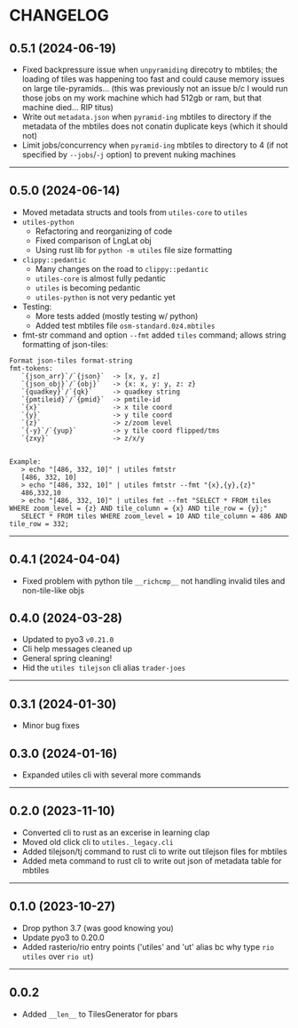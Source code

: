 # CHANGELOG

## 0.5.1 (2024-06-19)

- Fixed backpressure issue when `unpyramiding` direcotry to mbtiles; the loading of tiles was happening too fast and could cause memory issues on large tile-pyramids... (this was previously not an issue b/c I would run those jobs on my work machine which had 512gb or ram, but that machine died... RIP titus)
- Write out `metadata.json` when `pyramid-ing` mbtiles to directory if the metadata of the mbtiles does not conatin duplicate keys (which it should not)
- Limit jobs/concurrency when `pyramid-ing` mbtiles to directory to 4 (if not specified by `--jobs`/`-j` option) to prevent nuking machines

___

## 0.5.0 (2024-06-14)

- Moved metadata structs and tools from `utiles-core` to `utiles`
- `utiles-python`
  - Refactoring and reorganizing of code
  - Fixed comparison of LngLat obj
  - Using rust lib for `python -m utiles` file size formatting
- `clippy::pedantic`
  - Many changes on the road to `clippy::pedantic`
  - `utiles-core` is almost fully pedantic
  - `utiles` is becoming pedantic
  - `utiles-python` is not very pedantic yet
- Testing:
  - More tests added (mostly testing w/ python)
  - Added test mbtiles file `osm-standard.0z4.mbtiles`
- fmt-str command and option `--fmt` added `tiles` command; allows string formatting of json-tiles:

```
Format json-tiles format-string
fmt-tokens:
   `{json_arr}`/`{json}`  -> [x, y, z]
   `{json_obj}`/`{obj}`   -> {x: x, y: y, z: z}
   `{quadkey}`/`{qk}`     -> quadkey string
   `{pmtileid}`/`{pmid}`  -> pmtile-id
   `{x}`                  -> x tile coord
   `{y}`                  -> y tile coord
   `{z}`                  -> z/zoom level
   `{-y}`/`{yup}`         -> y tile coord flipped/tms
   `{zxy}`                -> z/x/y
   

Example:
   > echo "[486, 332, 10]" | utiles fmtstr
   [486, 332, 10]
   > echo "[486, 332, 10]" | utiles fmtstr --fmt "{x},{y},{z}"
   486,332,10
   > echo "[486, 332, 10]" | utiles fmt --fmt "SELECT * FROM tiles WHERE zoom_level = {z} AND tile_column = {x} AND tile_row = {y};"
   SELECT * FROM tiles WHERE zoom_level = 10 AND tile_column = 486 AND tile_row = 332;
```

___

## 0.4.1 (2024-04-04)

- Fixed problem with python tile `__richcmp__` not handling invalid tiles and non-tile-like objs

## 0.4.0 (2024-03-28)

- Updated to pyo3 `v0.21.0`
- Cli help messages cleaned up
- General spring cleaning!
- Hid the `utiles tilejson` cli alias `trader-joes`

___

## 0.3.1 (2024-01-30)

- Minor bug fixes

## 0.3.0 (2024-01-16)

- Expanded utiles cli with several more commands

___ 

## 0.2.0 (2023-11-10)

- Converted cli to rust as an excerise in learning clap
- Moved old click cli to `utiles._legacy.cli`
- Added tilejson/tj command to rust cli to write out tilejson files for mbtiles
- Added meta command to rust cli to write out json of metadata table for mbtiles

___

## 0.1.0 (2023-10-27)

- Drop python 3.7 (was good knowing you)
- Update pyo3 to 0.20.0
- Added rasterio/rio entry points ('utiles' and 'ut' alias bc why type `rio utiles` over `rio ut`)

___

## 0.0.2

- Added `__len__` to TilesGenerator for pbars
